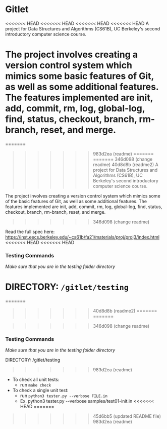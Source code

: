 # Gitlet

<<<<<<< HEAD
<<<<<<< HEAD
<<<<<<< HEAD
<<<<<<< HEAD
A project for Data Structures and Algorithms (CS61B), UC Berkeley's second introductory computer science course.

The project involves creating a version control system which mimics some basic features of Git, as well as some additional features. The features implemented are init, add, commit, rm, log, global-log, find, status, checkout, branch, rm-branch, reset, and merge.
=======
=======
>>>>>>> 983d2ea (readme)
=======
=======
>>>>>>> 346d098 (change readme)
>>>>>>> 40d8d8b (readme2)
A project for Data Structures and Algorithms (CS61B), UC Berkeley's second introductory computer science course.

The project involves creating a version control system which mimics some of the basic features of Git, as well as some additional features. The features implemented are init, add, commit, rm, log, global-log, find, status, checkout, branch, rm-branch, reset, and merge.
>>>>>>> 346d098 (change readme)

Read the full spec here: https://inst.eecs.berkeley.edu/~cs61b/fa21/materials/proj/proj3/index.html
<<<<<<< HEAD
<<<<<<< HEAD

### Testing Commands
*Make sure that you are in the testing folder directory*

DIRECTORY: `/gitlet/testing`
=======
=======
>>>>>>> 40d8d8b (readme2)
=======
=======

>>>>>>> 346d098 (change readme)
### Testing Commands
*Make sure that you are in the testing folder directory*

DIRECTORY: /gitlet/testing
>>>>>>> 983d2ea (readme)
- To check all unit tests:
  - run `make check`
- To check a single unit test:
  - run `python3 tester.py --verbose FILE.in`
  - Ex. python3 tester.py --verbose samples/test01-init.in
<<<<<<< HEAD
=======
>>>>>>> 45d6bb5 (updated README file)
>>>>>>> 983d2ea (readme)

